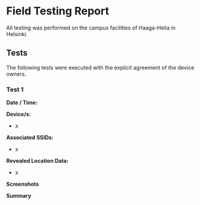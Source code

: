 # Field Testing Report

All testing was performed on the campus facilities of Haaga-Helia in Helsinki.

## Tests

The following tests were executed with the explicit agreement of the device owners.

### Test 1

**Date / Time:**

**Device/s:**

- x

**Associated SSIDs:**

- x

**Revealed Location Data:**

- x

**Screenshots**

**Summary**
